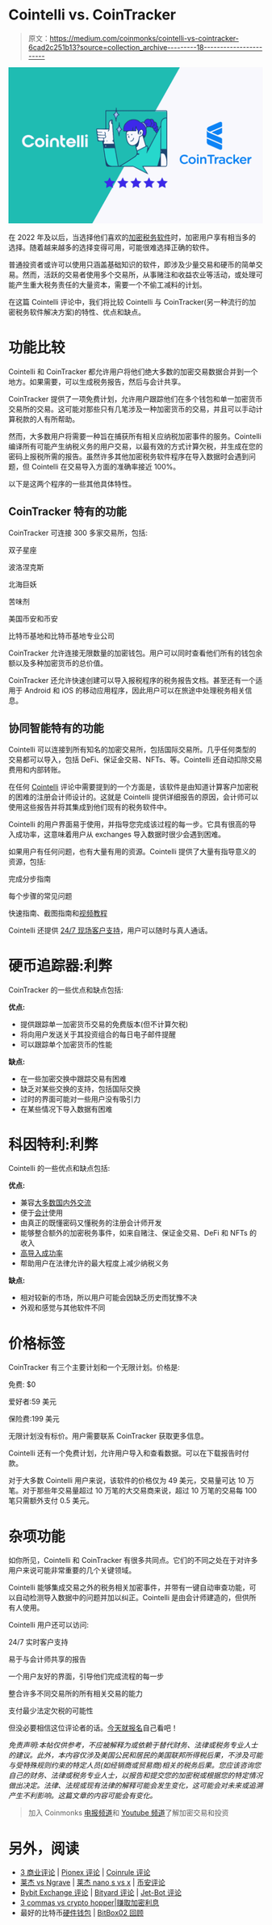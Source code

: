 # Cointelli vs. CoinTracker

> 原文：<https://medium.com/coinmonks/cointelli-vs-cointracker-6cad2c251b13?source=collection_archive---------18----------------------->

![](img/9fa1b5f8550ead35195e31bee04544b2.png)

在 2022 年及以后，当选择他们喜欢的[加密税务软件](https://cointelli.com/blog/best-crypto-tax-software)时，加密用户享有相当多的选择。随着越来越多的选择变得可用，可能很难选择正确的软件。

普通投资者或许可以使用只涵盖基础知识的软件，即涉及少量交易和硬币的简单交易。然而，活跃的交易者使用多个交易所，从事赌注和收益农业等活动，或处理可能产生重大税务责任的大量资本，需要一个不偷工减料的计划。

在这篇 Cointelli 评论中，我们将比较 Cointelli 与 CoinTracker(另一种流行的加密税务软件解决方案)的特性、优点和缺点。

# 功能比较

Cointelli 和 CoinTracker 都允许用户将他们绝大多数的加密交易数据合并到一个地方。如果需要，可以生成税务报告，然后与会计共享。

CoinTracker 提供了一项免费计划，允许用户跟踪他们在多个钱包和单一加密货币交易所的交易。这可能对那些只有几笔涉及一种加密货币的交易，并且可以手动计算税款的人有所帮助。

然而，大多数用户将需要一种旨在捕获所有相关应纳税加密事件的服务。Cointelli 编译所有可能产生纳税义务的用户交易，以最有效的方式计算欠税，并生成在您的密码上报税所需的报告。虽然许多其他加密税务软件程序在导入数据时会遇到问题，但 Cointelli 在交易导入方面的准确率接近 100%。

以下是这两个程序的一些其他具体特性。

## CoinTracker 特有的功能

CoinTracker 可连接 300 多家交易所，包括:

双子星座

波洛涅克斯

北海巨妖

苦味剂

美国币安和币安

比特币基地和比特币基地专业公司

CoinTracker 允许连接无限数量的加密钱包。用户可以同时查看他们所有的钱包余额以及多种加密货币的总价值。

CoinTracker 还允许快速创建可以导入报税程序的税务报告文档。甚至还有一个适用于 Android 和 iOS 的移动应用程序，因此用户可以在旅途中处理税务相关信息。

## 协同智能特有的功能

Cointelli 可以连接到所有知名的加密交易所，包括国际交易所。几乎任何类型的交易都可以导入，包括 DeFi、保证金交易、NFTs、等。Cointelli 还自动扣除交易费用和内部转账。

在任何 [Cointelli](https://cointelli.com/features/) 评论中需要提到的一个方面是，该软件是由知道计算客户加密税的困难的注册会计师设计的。这就是 Cointelli 提供详细报告的原因，会计师可以使用这些报告并将其集成到他们现有的税务软件中。

Cointelli 的用户界面易于使用，并指导您完成该过程的每一步。它具有很高的导入成功率，这意味着用户从 exchanges 导入数据时很少会遇到困难。

如果用户有任何问题，也有大量有用的资源。Cointelli 提供了大量有指导意义的资源，包括:

完成分步指南

每个步骤的常见问题

快速指南、截图指南和[视频教程](https://www.youtube.com/channel/UC2RXRYzApzwxl5BW2fbiL4Q)

Cointelli 还提供 [24/7 现场客户支持](https://cointelli.com/blog/cointelli-customer-service)，用户可以随时与真人通话。

# 硬币追踪器:利弊

CoinTracker 的一些优点和缺点包括:

**优点:**

*   提供跟踪单一加密货币交易的免费版本(但不计算欠税)
*   将向用户发送关于其投资组合的每日电子邮件提醒
*   可以跟踪单个加密货币的性能

**缺点:**

*   在一些加密交换中跟踪交易有困难
*   缺乏对某些交换的支持，包括国际交换
*   过时的界面可能对一些用户没有吸引力
*   在某些情况下导入数据有困难

# 科因特利:利弊

Cointelli 的一些优点和缺点包括:

**优点:**

*   兼容[大多数国内外交流](https://cointelli.com/exchanges)
*   便于[会计](https://cointelli.com/crypto-tax-accountant)使用
*   由真正的既懂密码又懂税务的注册会计师开发
*   能够整合额外的加密税务事件，如来自赌注、保证金交易、DeFi 和 NFTs 的收入
*   [高导入成功率](https://cointelli.com/blog/how-to-choose-the-right-crypto-tax-software)
*   帮助用户在法律允许的最大程度上减少纳税义务

**缺点:**

*   相对较新的市场，所以用户可能会因缺乏历史而犹豫不决
*   外观和感觉与其他软件不同

# 价格标签

CoinTracker 有三个主要计划和一个无限计划。价格是:

免费: $0

爱好者:59 美元

保险费:199 美元

无限计划没有标价。用户需要联系 CoinTracker 获取更多信息。

Cointelli 还有一个免费计划，允许用户导入和查看数据。可以在下载报告时付款。

对于大多数 Cointelli 用户来说，该软件的价格仅为 49 美元，交易量可达 10 万笔。对于那些年交易量超过 10 万笔的大交易商来说，超过 10 万笔的交易每 100 笔只需额外支付 0.5 美元。

# 杂项功能

如你所见，Cointelli 和 CoinTracker 有很多共同点。它们的不同之处在于对许多用户来说可能非常重要的几个关键领域。

Cointelli 能够集成交易之外的税务相关加密事件，并带有一键自动审查功能，可以自动检测导入数据中的问题并加以纠正。Cointelli 是由会计师建造的，但供所有人使用。

Cointelli 用户还可以访问:

24/7 实时客户支持

易于与会计师共享的报告

一个用户友好的界面，引导他们完成流程的每一步

整合许多不同交易所的所有相关交易的能力

支付最少法定欠税的可能性

但没必要相信这位评论者的话。[今天就报名](https://cointelli.com/user/sign-up)自己看吧！

*免责声明:本帖仅供参考，不应被解释为或依赖于替代财务、法律或税务专业人士的建议。此外，本内容仅涉及美国公民和居民的美国联邦所得税后果，不涉及可能与受特殊规则约束的特定人员(如经销商或贸易商)相关的税务后果。您应该咨询您自己的财务、法律或税务专业人士，以报告和提交您的加密税或根据您的特定情况做出决定。法律、法规或现有法律的解释可能会发生变化，这可能会对未来或追溯产生不利影响。这篇文章的内容可能会有变化。*

> 加入 Coinmonks [电报频道](https://t.me/coincodecap)和 [Youtube 频道](https://www.youtube.com/c/coinmonks/videos)了解加密交易和投资

# 另外，阅读

*   [3 商业评论](/coinmonks/3commas-review-an-excellent-crypto-trading-bot-2020-1313a58bec92) | [Pionex 评论](https://coincodecap.com/pionex-review-exchange-with-crypto-trading-bot) | [Coinrule 评论](/coinmonks/coinrule-review-2021-a-beginner-friendly-crypto-trading-bot-daf0504848ba)
*   [莱杰 vs Ngrave](/coinmonks/ledger-vs-ngrave-zero-7e40f0c1d694) | [莱杰 nano s vs x](/coinmonks/ledger-nano-s-vs-x-battery-hardware-price-storage-59a6663fe3b0) | [币安评论](/coinmonks/binance-review-ee10d3bf3b6e)
*   [Bybit Exchange 评论](/coinmonks/bybit-exchange-review-dbd570019b71) | [Bityard 评论](https://coincodecap.com/bityard-reivew) | [Jet-Bot 评论](https://coincodecap.com/jet-bot-review)
*   [3 commas vs crypto hopper](/coinmonks/3commas-vs-pionex-vs-cryptohopper-best-crypto-bot-6a98d2baa203)|[赚取加密利息](/coinmonks/earn-crypto-interest-b10b810fdda3)
*   最好的比特币[硬件钱包](/coinmonks/hardware-wallets-dfa1211730c6) | [BitBox02 回顾](/coinmonks/bitbox02-review-your-swiss-bitcoin-hardware-wallet-c36c88fff29)